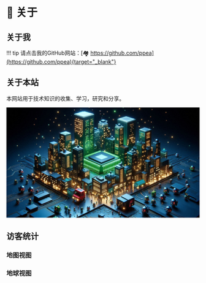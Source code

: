 <!-- ---
comments: true
--- -->

# 🔭 关于

## 关于我

!!! tip
    请点击我的GitHub网站：[🏘️ https://github.com/ppea](https://github.com/ppea){target="_blank"}

## 关于本站

本网站用于技术知识的收集、学习，研究和分享。

![Cover](Cover.jpg)

## 访客统计

### 地图视图
<script type='text/javascript' id='clustrmaps' src='//cdn.clustrmaps.com/map_v2.js?cl=ffffff&w=a&t=tt&d=L99F920-IdeQIXd5E5nPwHSxjCviy8lFgOqZdFN1SWU&co=5e6e7a&cmo=cdc5dd&cmn=7c15e8&ct=ffffff'></script>

### 地球视图
<script type="text/javascript" id="clstr_globe" src="//clustrmaps.com/globe.js?d=L99F920-IdeQIXd5E5nPwHSxjCviy8lFgOqZdFN1SWU"></script>
